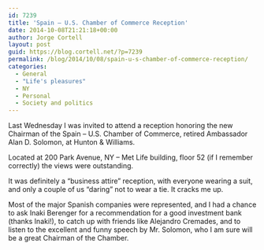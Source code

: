 ```yaml
---
id: 7239
title: 'Spain – U.S. Chamber of Commerce Reception'
date: 2014-10-08T21:21:18+00:00
author: Jorge Cortell
layout: post
guid: https://blog.cortell.net/?p=7239
permalink: /blog/2014/10/08/spain-u-s-chamber-of-commerce-reception/
categories:
  - General
  - "Life's pleasures"
  - NY
  - Personal
  - Society and politics
---
```

Last Wednesday I was invited to attend a reception honoring the new Chairman of the Spain – U.S. Chamber of Commerce, retired Ambassador Alan D. Solomon, at Hunton & Williams.

Located at 200 Park Avenue, NY – Met Life building, floor 52 (if I remember correctly) the views were outstanding.

It was definitely a “business attire” reception, with everyone wearing a suit, and only a couple of us “daring” not to wear a tie. It cracks me up.

Most of the major Spanish companies were represented, and I had a chance to ask Inaki Berenger for a recommendation for a good investment bank (thanks Inaki!), to catch up with friends like Alejandro Cremades, and to listen to the excellent and funny speech by Mr. Solomon, who I am sure will be a great Chairman of the Chamber.